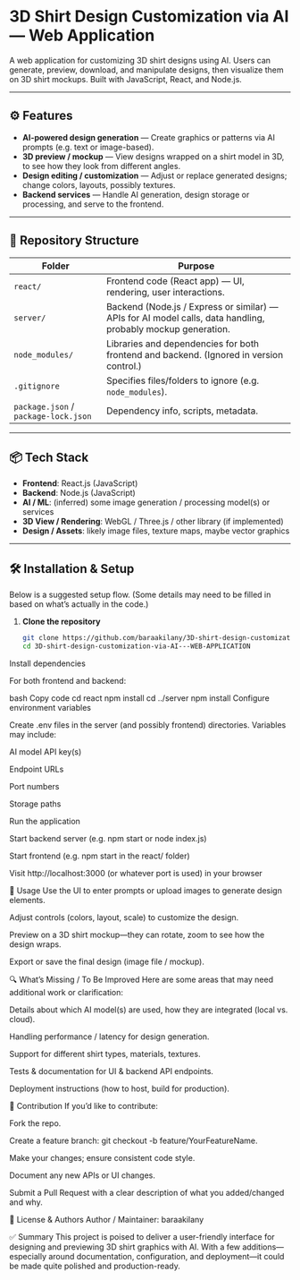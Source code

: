 # 3D Shirt Design Customization via AI — Web Application

A web application for customizing 3D shirt designs using AI. Users can generate, preview, download, and manipulate designs, then visualize them on 3D shirt mockups. Built with JavaScript, React, and Node.js.

---

## ⚙️ Features

- **AI-powered design generation** — Create graphics or patterns via AI prompts (e.g. text or image-based).  
- **3D preview / mockup** — View designs wrapped on a shirt model in 3D, to see how they look from different angles.  
- **Design editing / customization** — Adjust or replace generated designs; change colors, layouts, possibly textures.  
- **Backend services** — Handle AI generation, design storage or processing, and serve to the frontend.  

---

## 📁 Repository Structure

| Folder | Purpose |
|---|---|
| `react/` | Frontend code (React app) — UI, rendering, user interactions. |
| `server/` | Backend (Node.js / Express or similar) — APIs for AI model calls, data handling, probably mockup generation. |
| `node_modules/` | Libraries and dependencies for both frontend and backend. (Ignored in version control.) |
| `.gitignore` | Specifies files/folders to ignore (e.g. `node_modules`). |
| `package.json` / `package-lock.json` | Dependency info, scripts, metadata. |

---

## 📦 Tech Stack

- **Frontend**: React.js (JavaScript)  
- **Backend**: Node.js (JavaScript)  
- **AI / ML**: (inferred) some image generation / processing model(s) or services  
- **3D View / Rendering**: WebGL / Three.js / other library (if implemented)  
- **Design / Assets**: likely image files, texture maps, maybe vector graphics  

---

## 🛠 Installation & Setup

Below is a suggested setup flow. (Some details may need to be filled in based on what’s actually in the code.)

1. **Clone the repository**

   ```bash
   git clone https://github.com/baraakilany/3D-shirt-design-customization-via-AI---WEB-APPLICATION.git
   cd 3D-shirt-design-customization-via-AI---WEB-APPLICATION
Install dependencies

For both frontend and backend:

bash
Copy code
cd react
npm install
cd ../server
npm install
Configure environment variables

Create .env files in the server (and possibly frontend) directories. Variables may include:

AI model API key(s)

Endpoint URLs

Port numbers

Storage paths

Run the application

Start backend server (e.g. npm start or node index.js)

Start frontend (e.g. npm start in the react/ folder)

Visit http://localhost:3000 (or whatever port is used) in your browser

🎯 Usage
Use the UI to enter prompts or upload images to generate design elements.

Adjust controls (colors, layout, scale) to customize the design.

Preview on a 3D shirt mockup—they can rotate, zoom to see how the design wraps.

Export or save the final design (image file / mockup).

🔍 What’s Missing / To Be Improved
Here are some areas that may need additional work or clarification:

Details about which AI model(s) are used, how they are integrated (local vs. cloud).

Handling performance / latency for design generation.

Support for different shirt types, materials, textures.

Tests & documentation for UI & backend API endpoints.

Deployment instructions (how to host, build for production).

🙋 Contribution
If you’d like to contribute:

Fork the repo.

Create a feature branch: git checkout -b feature/YourFeatureName.

Make your changes; ensure consistent code style.

Document any new APIs or UI changes.

Submit a Pull Request with a clear description of what you added/changed and why.

👥 License & Authors
Author / Maintainer: baraakilany

✅ Summary
This project is poised to deliver a user-friendly interface for designing and previewing 3D shirt graphics with AI. With a few additions—especially around documentation, configuration, and deployment—it could be made quite polished and production-ready.

